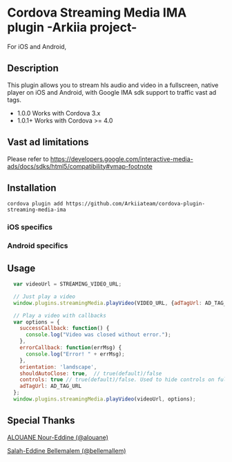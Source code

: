 # Cordova Streaming Media IMA plugin -Arkiia project-

For iOS and Android,

## Description

This plugin allows you to stream hls audio and video in a fullscreen, native player on iOS and Android, with Google IMA sdk support to traffic vast ad tags.

* 1.0.0 Works with Cordova 3.x
* 1.0.1+ Works with Cordova >= 4.0

## Vast ad limitations

Please refer to https://developers.google.com/interactive-media-ads/docs/sdks/html5/compatibility#vmap-footnote

## Installation

```
cordova plugin add https://github.com/Arkiiateam/cordova-plugin-streaming-media-ima
```

### iOS specifics

### Android specifics

## Usage

```javascript
  var videoUrl = STREAMING_VIDEO_URL;

  // Just play a video
  window.plugins.streamingMedia.playVideo(VIDEO_URL, {adTagUrl: AD_TAG_URL});

  // Play a video with callbacks
  var options = {
    successCallback: function() {
      console.log("Video was closed without error.");
    },
    errorCallback: function(errMsg) {
      console.log("Error! " + errMsg);
    },
    orientation: 'landscape',
    shouldAutoClose: true,  // true(default)/false
    controls: true // true(default)/false. Used to hide controls on fullscreen,
    adTagUrl: AD_TAG_URL
  };
  window.plugins.streamingMedia.playVideo(videoUrl, options);

```

## Special Thanks

[ALOUANE Nour-Eddine (@alouane)](https://github.com/alouane)

[Salah-Eddine Bellemalem (@bellemallem)](https://github.com/bellemallem)
